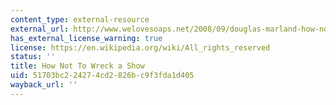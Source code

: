 ```yaml
---
content_type: external-resource
external_url: http://www.welovesoaps.net/2008/09/douglas-marland-how-not-to-wreck-show.html
has_external_license_warning: true
license: https://en.wikipedia.org/wiki/All_rights_reserved
status: ''
title: How Not To Wreck a Show
uid: 51703bc2-2427-4cd2-826b-c9f3fda1d405
wayback_url: ''
---
```

